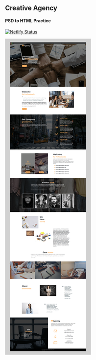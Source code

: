 ## Creative Agency 
#### PSD to HTML Practice

[![Netlify Status](https://api.netlify.com/api/v1/badges/1c809cd9-5b65-4edb-bd9d-8bdc9e91ed4f/deploy-status)](https://app.netlify.com/sites/creativeagency-abdulsamad/deploys)

[![creative agency screenshot](readme/creative-agency-screenshot.png "Creative Agency")](https://creativeagency-abdulsamad.netlify.app/)